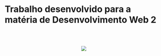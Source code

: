 # Trabalho desenvolvido para a matéria de Desenvolvimento Web 2 
<br>
<br>









<p align="center">
  <img src="https://media.discordapp.net/attachments/872237870109298760/1037682893197156413/WhatsApp_Image_2022-10-27_at_11.31.08.jpeg?width=395&height=559" />
</p>

